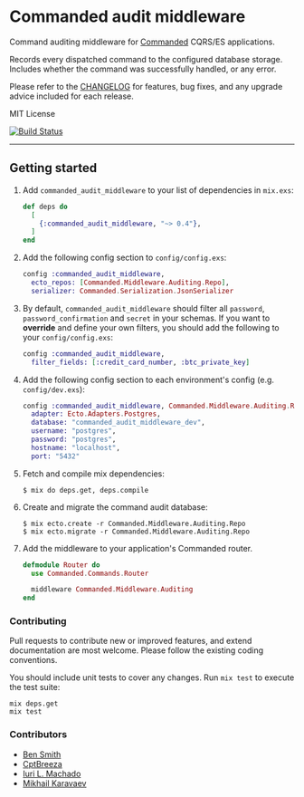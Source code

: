 # Commanded audit middleware

Command auditing middleware for [Commanded](https://github.com/commanded/commanded) CQRS/ES applications.

Records every dispatched command to the configured database storage. Includes whether the command was successfully handled, or any error.

Please refer to the [CHANGELOG](CHANGELOG.md) for features, bug fixes, and any upgrade advice included for each release.

MIT License

[![Build Status](https://travis-ci.com/commanded/commanded-audit-middleware.svg?branch=master)](https://travis-ci.com/commanded/commanded-audit-middleware)

---

## Getting started

  1. Add `commanded_audit_middleware` to your list of dependencies in `mix.exs`:

      ```elixir
      def deps do
        [
          {:commanded_audit_middleware, "~> 0.4"},
        ]
      end
      ```

  2. Add the following config section to `config/config.exs`:

      ```elixir
      config :commanded_audit_middleware,
        ecto_repos: [Commanded.Middleware.Auditing.Repo],
        serializer: Commanded.Serialization.JsonSerializer
      ```

  3. By default, `commanded_audit_middleware` should filter all `password`, `password_confirmation` and `secret` in your schemas.
     If you want to **override** and define your own filters, you should add the following to your `config/config.exs`:
      ```elixir
      config :commanded_audit_middleware,
        filter_fields: [:credit_card_number, :btc_private_key]
      ```

  4. Add the following config section to each environment's config (e.g. `config/dev.exs`):

      ```elixir
      config :commanded_audit_middleware, Commanded.Middleware.Auditing.Repo,
        adapter: Ecto.Adapters.Postgres,
        database: "commanded_audit_middleware_dev",
        username: "postgres",
        password: "postgres",
        hostname: "localhost",
        port: "5432"
      ```

  5. Fetch and compile mix dependencies:

      ```console
      $ mix do deps.get, deps.compile
      ```

  6. Create and migrate the command audit database:

      ```console
      $ mix ecto.create -r Commanded.Middleware.Auditing.Repo
      $ mix ecto.migrate -r Commanded.Middleware.Auditing.Repo
      ```

  7. Add the middleware to your application's Commanded router.

      ```elixir
      defmodule Router do
        use Commanded.Commands.Router

        middleware Commanded.Middleware.Auditing
      end
      ```

### Contributing

Pull requests to contribute new or improved features, and extend documentation are most welcome. Please follow the existing coding conventions.

You should include unit tests to cover any changes. Run `mix test` to execute the test suite:

```console
mix deps.get
mix test
```

### Contributors

- [Ben Smith](https://github.com/slashdotdash)
- [CptBreeza](https://github.com/CptBreeza)
- [Iuri L. Machado](https://github.com/imetallica)
- [Mikhail Karavaev](https://github.com/mkaravaev)
